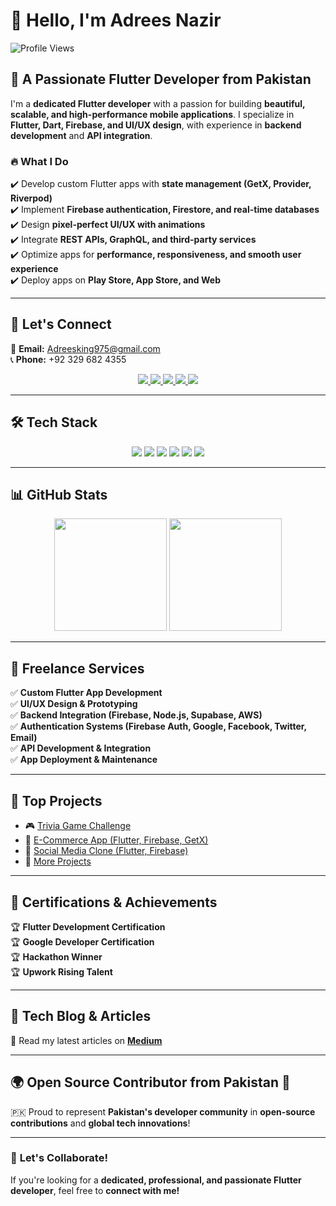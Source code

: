 # 👋 Hello, I'm Adrees Nazir  
![Profile Views](https://komarev.com/ghpvc/?username=AdreesCoder&color=blue)

## 🚀 A Passionate Flutter Developer from Pakistan  

I'm a **dedicated Flutter developer** with a passion for building **beautiful, scalable, and high-performance mobile applications**. I specialize in **Flutter, Dart, Firebase, and UI/UX design**, with experience in **backend development** and **API integration**.  

### 🔥 What I Do  
✔️ Develop custom Flutter apps with **state management (GetX, Provider, Riverpod)**  
✔️ Implement **Firebase authentication, Firestore, and real-time databases**  
✔️ Design **pixel-perfect UI/UX with animations**  
✔️ Integrate **REST APIs, GraphQL, and third-party services**  
✔️ Optimize apps for **performance, responsiveness, and smooth user experience**  
✔️ Deploy apps on **Play Store, App Store, and Web**  

---

## 📩 Let's Connect  
📧 **Email:** Adreesking975@gmail.com  
📞 **Phone:** +92 329 682 4355  

<p align="center">
  <a href="https://www.linkedin.com/in/m-adrees-nazir-ahmad-718703300/">
    <img src="https://img.shields.io/badge/-LinkedIn-0077B5?style=for-the-badge&logo=linkedin&logoColor=white">
  </a>
  <a href="https://www.upwork.com/freelancers/~0158b9632d2cbae22c?mp_source=share">
    <img src="https://img.shields.io/badge/-Upwork-6FDA44?style=for-the-badge&logo=upwork&logoColor=white">
  </a>
  <a href="https://www.tiktok.com/@idrees.nazir2?is_from_webapp=1&sender_device=pc">
    <img src="https://img.shields.io/badge/-TikTok-000000?style=for-the-badge&logo=tiktok&logoColor=white">
  </a>
  <a href="https://www.facebook.com/profile.php?id=61553919984852">
    <img src="https://img.shields.io/badge/-Facebook-1877F2?style=for-the-badge&logo=facebook&logoColor=white">
  </a>
  <a href="https://medium.com/@adreesking975">
    <img src="https://img.shields.io/badge/-Medium-12100E?style=for-the-badge&logo=medium&logoColor=white">
  </a>
</p>

---

## 🛠 Tech Stack  

<p align="center">
  <img src="https://img.shields.io/badge/-Flutter-02569B?style=for-the-badge&logo=flutter&logoColor=white">
  <img src="https://img.shields.io/badge/-Dart-0175C2?style=for-the-badge&logo=dart&logoColor=white">
  <img src="https://img.shields.io/badge/-Firebase-FFCA28?style=for-the-badge&logo=firebase&logoColor=black">
  <img src="https://img.shields.io/badge/-Figma-F24E1E?style=for-the-badge&logo=figma&logoColor=white">
  <img src="https://img.shields.io/badge/-Postman-FF6C37?style=for-the-badge&logo=postman&logoColor=white">
  <img src="https://img.shields.io/badge/-GitHub-181717?style=for-the-badge&logo=github&logoColor=white">
</p>

---

## 📊 GitHub Stats  

<p align="center">
  <img src="https://github-readme-stats.vercel.app/api?username=AdreesCoder&show_icons=true&theme=radical" height="180px">
  <img src="https://github-readme-streak-stats.herokuapp.com/?user=AdreesCoder&theme=radical" height="180px">
</p>

---

## 🚀 Freelance Services  

✅ **Custom Flutter App Development**  
✅ **UI/UX Design & Prototyping**  
✅ **Backend Integration (Firebase, Node.js, Supabase, AWS)**  
✅ **Authentication Systems (Firebase Auth, Google, Facebook, Twitter, Email)**  
✅ **API Development & Integration**  
✅ **App Deployment & Maintenance**  

---

## 🌟 Top Projects  

- 🎮 [Trivia Game Challenge](https://hammadaali.notion.site/Trivia-Game-Challenge-Your-Knowledge-18577db6dadd8021a9d7dd26fc2cf089?pvs=25)  
- 🛒 [E-Commerce App (Flutter, Firebase, GetX)](https://www.notion.so/ecommerce-app-flutter-firebase-getx-18577db6dadd8021a9d7dd26fc2cf089?pvs=25)  
- 📱 [Social Media Clone (Flutter, Firebase)](https://www.notion.so/social-media-clone-flutter-firebase-18577db6dadd8021a9d7dd26fc2cf089?pvs=25)  
- 🚀 [More Projects](https://www.notion.so/fff77db6dadd81169051fbc93abdaa36?pvs=21)  

---

## 📜 Certifications & Achievements  

🏆 **Flutter Development Certification**  
🏆 **Google Developer Certification**  
🏆 **Hackathon Winner**  
🏆 **Upwork Rising Talent**  

---

## 📝 Tech Blog & Articles  

📖 Read my latest articles on **[Medium](https://medium.com/@adreesking975)**  

---

## 🌍 Open Source Contributor from Pakistan 💚  

🇵🇰 Proud to represent **Pakistan's developer community** in **open-source contributions** and **global tech innovations**!  

---

### 🚀 **Let's Collaborate!**  
If you're looking for a **dedicated, professional, and passionate Flutter developer**, feel free to **connect with me!**  
